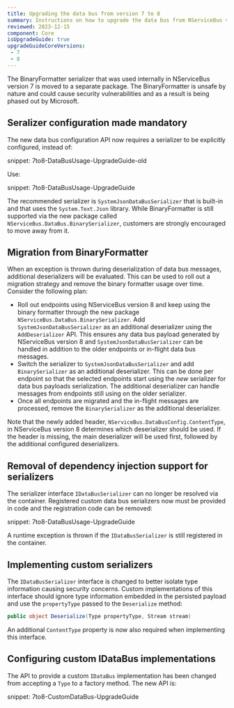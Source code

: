 ```yaml
---
title: Upgrading the data bus from version 7 to 8
summary: Instructions on how to upgrade the data bus from NServiceBus version 7 to version 8.
reviewed: 2023-12-15
component: Core
isUpgradeGuide: true
upgradeGuideCoreVersions:
 - 7
 - 8
---
```


The BinaryFormatter serializer that was used internally in NServiceBus version 7 is moved to a separate package. The BinaryFormatter is unsafe by nature and could cause security vulnerabilities and as a result is being phased out by Microsoft.

## Seralizer configuration made mandatory

The new data bus configuration API now requires a serializer to be explicitly configured, instead of:

snippet: 7to8-DataBusUsage-UpgradeGuide-old

Use:

snippet: 7to8-DataBusUsage-UpgradeGuide

The recommended serializer is `SystemJsonDataBusSerializer` that is built-in and that uses the `System.Text.Json` library. While BinaryFormatter is still supported via the new package called `NServiceBus.DataBus.BinarySerializer`, customers are strongly encouraged to move away from it.

## Migration from BinaryFormatter

When an exception is thrown during deserialization of data bus messages, additional deserializers will be evaluated. This can be used to roll out a migration strategy and remove the binary formatter usage over time. Consider the following plan:

- Roll out endpoints using NServiceBus version 8 and keep using the binary formatter through the new package `NServiceBus.DataBus.BinarySerializer`. Add `SystemJsonDataBusSerializer` as an additional deserializer using the `AddDeserializer` API. This ensures any data bus payload generated by NServiceBus version 8 and `SystemJsonDataBusSerializer` can be handled in addition to the older endpoints or in-flight data bus messages.
- Switch the serializer to `SystemJsonDataBusSerializer` and add `BinarySerializer` as an additional deserializer. This can be done per endpoint so that the selected endpoints start using the _new_ serializer for data bus payloads serialization. The additional deserializer can handle messages from endpoints still using on the older serializer.
- Once all endpoints are migrated and the in-flight messages are processed, remove the `BinarySerializer` as the additional deserializer.

Note that the newly added header, `NServiceBus.DataBusConfig.ContentType`, in NServiceBus version 8 determines which deserializer should be used. If the header is missing, the main deserializer will be used first, followed by the additional configured deserializers.

## Removal of dependency injection support for serializers

The serializer interface `IDataBusSerializer` can no longer be resolved via the container. Registered custom data bus serializers now must be provided in code and the registration code can be removed:

snippet: 7to8-DataBusUsage-UpgradeGuide

A runtime exception is thrown if the `IDataBusSerializer` is still registered in the container.

## Implementing custom serializers

The `IDataBusSerializer` interface is changed to better isolate type information causing security concerns. Custom implementations of this interface should ignore type information embedded in the persisted payload and use the `propertyType` passed to the `Deserialize` method:

```csharp
public object Deserialize(Type propertyType, Stream stream)
```

An additional `ContentType` property is now also required when implementing this interface.

## Configuring custom IDataBus implementations

The API to provide a custom `IDataBus` implementation has been changed from accepting a `Type` to a factory method. The new API is:

snippet: 7to8-CustomDataBus-UpgradeGuide